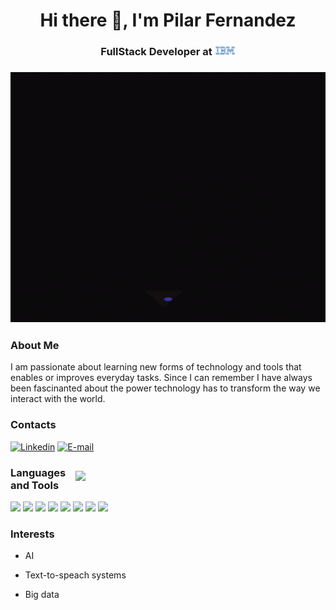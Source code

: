 <h1 align="center">Hi there 👋, I'm Pilar Fernandez</h1>


<h3 align="center">FullStack Developer at   <span><img src="/IBM_logo1-removebg-preview.png" height=15 alt="IBM"/></span> </h3>
<h3 align="center">   <span><img src="/giphy.gif" height=400 alt="IBM"/></span> </h3>


<h3 align="left">About Me</h3>
<p>I am passionate about learning new forms of technology and tools that enables or improves everyday tasks. Since I can remember I have always been fascinanted about the power technology has to transform the way we interact with the world.</p>
</div>

<h3 align="left">Contacts</h3>
<span><a href="https://www.linkedin.com/in/pilarbfernandez/"><img src="https://img.shields.io/badge/LinkedIn-0077B5?style=for-the-badge&logo=linkedin&logoColor=white" alt="Linkedin"/></a></span>
<span><a href="mailto:pilarbfernandez28@gmail.com/"><img src="https://img.shields.io/badge/Email-red?style=for-the-badge&logo=gmail&logoColor=white" alt="E-mail"/></a></span>

<div>
  <span><img width="400" align="right" style="margin: 30px 0" src="https://github-readme-stats.vercel.app/api/top-langs/?username=pilarfernandezz&theme=blue-green"/></span>
</div>

<h3 align="left">Languages and Tools</h3>
<span><img src="https://img.shields.io/badge/JavaScript-yellow?style=for-the-badge&logo=javascript&logoColor=white"/></span>
<span><img src="https://img.shields.io/badge/TypeScript-007ACC?style=for-the-badge&logo=typescript&logoColor=white"/></span>
<span><img src="https://img.shields.io/badge/Node.js-43853D?style=for-the-badge&logo=node.js&logoColor=white"/></span>
<span><img src="https://img.shields.io/badge/CSS-blue?style=for-the-badge&logo=css3&logoColor=white"/></span>
<span><img src="https://img.shields.io/badge/Vue.js-00bb7f?style=for-the-badge&logo=vuedotjs&logoColor=white"/></span>
<span><img src="https://img.shields.io/badge/GITHUB-gray?style=for-the-badge&logo=git&logoColor=white"/></span>
<span><img src="https://img.shields.io/badge/MongoDB-%2300b626?style=for-the-badge&logo=mongodb&logoColor=white"/></span>
<span><img src="https://img.shields.io/badge/Python-%231f70a1?style=for-the-badge&logo=python&logoColor=white"/></span>




<h3 align="left">Interests</h3>

- AI

- Text-to-speach systems

- Big data

